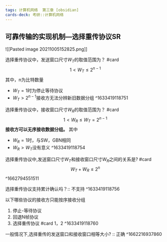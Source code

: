 ```yaml
---
tags: 计算机网络  第三章 [obsidian]
cards-deck: 考研::计算机网络
---
```


## 可靠传输的实现机制—选择重传协议SR
![[Pasted image 20211005152825.png]]

选择重传协议中，发送窗口尺寸$W_T$的取值范围为？ #card
 $$
1<W_{T} \leq 2^{n-1}
$$
其中，n为比特数量
- $W_T=1$时为停止等待协议
- $W_T>2^{n-1}$接收方无法分辨新旧数据分组
^1633419118751

选择重传协议中，接收窗口尺寸$W_R$的取值范围为？ #card
$$1 < W_R \leq W_T=2^{n-1}
$$
**接收方可以无序接收数据分组。**
其中
- $W_R=1$时，与SW，GBN相同
- $W_R>W_T$没有意义
^1633419118754

选择重传协议中,发送窗口尺寸$W_T$和接收窗口尺寸$W_R$之间的关系是? #card 
$$W_T+W_R\le 2^n$$
^1662794551511

选择重传协议支持累计确认吗？:: 不支持 ^1633419118756

以下哪些协议的接收方只能按序接收分组
1. 停止-等待协议
2.  回退N帧协议
3.  选择重传协议
#card 
1，2
^1633419118760

一般情况下,选择重传的发送窗口和接收窗口相等大小? :: 正确 ^1662216937860
